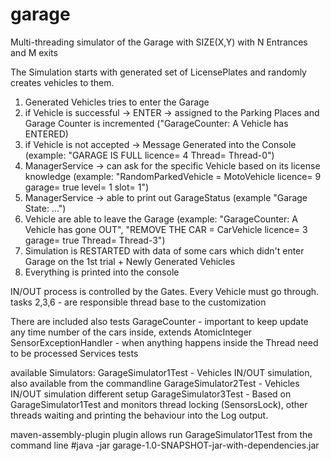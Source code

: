 garage
======

Multi-threading simulator of the Garage with SIZE(X,Y) with N Entrances and M exits

The Simulation starts with generated set of LicensePlates and randomly creates vehicles to them.
 
1. Generated Vehicles tries to enter the Garage
2. if Vehicle is successful -> ENTER -> assigned to the Parking Places and Garage Counter is incremented ("GarageCounter: A Vehicle has ENTERED)
3. if Vehicle is not accepted -> Message Generated into the Console (example: "GARAGE IS FULL licence= 4 Thread= Thread-0")
4. ManagerService -> can ask for the specific Vehicle based on its license knowledge (example: "RandomParkedVehicle = MotoVehicle licence= 9 garage= true level= 1 slot= 1")
5. ManagerService -> able to print out GarageStatus (example "Garage State: ...")
6. Vehicle are able to leave the Garage (example: "GarageCounter: A Vehicle has gone OUT", "REMOVE THE CAR = CarVehicle licence= 3 garage= true Thread= Thread-3")
7. Simulation is RESTARTED with data of some cars which didn't enter Garage on the 1st trial + Newly Generated Vehicles
8. Everything is printed into the console

IN/OUT process is controlled by the Gates. Every Vehicle must go through.
tasks 2,3,6 - are responsible thread base to the customization


There are included also tests
GarageCounter - important to keep update any time number of the cars inside, extends AtomicInteger
SensorExceptionHandler - when anything happens inside the Thread need to be processed
Services tests

available Simulators:
GarageSimulator1Test - Vehicles IN/OUT simulation, also available from the commandline
GarageSimulator2Test - Vehicles IN/OUT simulation different setup
GarageSimulator3Test - Based on GarageSimulator1Test and monitors thread locking (SensorsLock),
                       other threads waiting and printing the behaviour into the Log output.

maven-assembly-plugin plugin allows run GarageSimulator1Test from the command line
#java -jar garage-1.0-SNAPSHOT-jar-with-dependencies.jar

